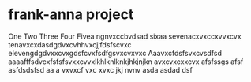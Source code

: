 # frank-anna project
One
Two
Three
Four
Fivea ngnvxccbvdsad
sixaa
sevenacxvxccxvvxcvx
tenavxcxdasdgdvxcvhhvxcjjfdsfscvxc
elevengdgdvxxcvxgdsfcvxfsdfgsvxcvxvxc
Aaavxcfdsfsvxcvsdfsd
aaaafffsdvcxfsfsfsvxxcvvxlkhlknlknkjhkjnjkn
avxcvxcxxcvx
afsfssgs
afsf
asfdsdsfsd
aa
a
vxvxcf
vxc
xvxc
jkj
nvnv
asda
asdad
dsf
